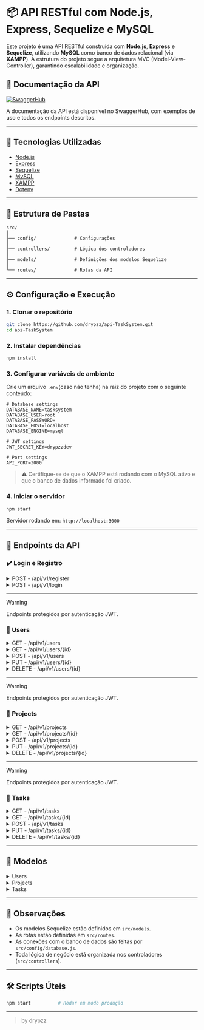 
# 📦 API RESTful com Node.js, Express, Sequelize e MySQL

Este projeto é uma API RESTful construída com **Node.js**, **Express** e **Sequelize**, utilizando **MySQL** como banco de dados relacional (via **XAMPP**). A estrutura do projeto segue a arquitetura MVC (Model-View-Controller), garantindo escalabilidade e organização.

## 📘 Documentação da API

[![SwaggerHub](https://img.shields.io/badge/Documentação-blue?logo=swagger)](https://app.swaggerhub.com/apis-docs/drypzzdev/TaskSystem/1.0.0)

A documentação da API está disponível no SwaggerHub, com exemplos de uso e todos os endpoints descritos.


---

## 🚀 Tecnologias Utilizadas

- [Node.js](https://nodejs.org/)
- [Express](https://expressjs.com/)
- [Sequelize](https://sequelize.org/)
- [MySQL](https://www.mysql.com/)
- [XAMPP](https://www.apachefriends.org/pt_br/index.html)
- [Dotenv](https://www.npmjs.com/package/dotenv)

---

## 📂 Estrutura de Pastas

```
src/
│
├── config/              # Configurações
│
├── controllers/         # Lógica dos controladores
│
├── models/              # Definições dos modelos Sequelize
│
└── routes/              # Rotas da API
```

---

## ⚙️ Configuração e Execução

### 1. Clonar o repositório

```bash
git clone https://github.com/drypzz/api-TaskSystem.git
cd api-TaskSystem
```

### 2. Instalar dependências

```bash
npm install
```

### 3. Configurar variáveis de ambiente

Crie um arquivo `.env`(caso não tenha) na raiz do projeto com o seguinte conteúdo:

```env
# Database settings
DATABASE_NAME=tasksystem
DATABASE_USER=root
DATABASE_PASSWORD=
DATABASE_HOST=localhost
DATABASE_ENGINE=mysql

# JWT settings
JWT_SECRET_KEY=drypzzdev

# Port settings
API_PORT=3000
```

> ⚠️ Certifique-se de que o XAMPP está rodando com o MySQL ativo e que o banco de dados informado foi criado.

### 4. Iniciar o servidor

```bash
npm start
```

Servidor rodando em: `http://localhost:3000`

---

## 🔗 Endpoints da API

### ✔️ Login e Registro

<details>
  <summary>POST - /api/v1/register</summary>

### Request:
  ```json
    {
        "nome": "dpz",
        "email": "dpz@gmail.com",
        "senha": "123456"
    }
  ```

### Result:
  ```json
   {
        "message": "✅ Usuário criado com sucesso",
        "newUser": {
            "id": 3,
            "nome": "dpz",
            "email": "dpz@gmail.com",
            "senha": "$2EK8X4qsRLZNvG",
            "createdAt": "0000-00-00T00:00:00.000Z",
            "updatedAt": "0000-00-00T00:00:00.000Z"
        }
   }
  ```
</details>

<details>
  <summary>POST - /api/v1/login</summary>

### Request:
  ```json
    {
        "email": "dpz@gmail.com",
        "senha": "123456"
    }
  ```

### Result:
  ```json
   {
        "message": "✅ Login realizado com sucesso",
        "token": "OjE3NDY7VZN8XcWfqTcMhntrbU"
   }
  ```
</details>

---

> [!WARNING]
> Endpoints protegidos por autenticação JWT.

### 🔗 Users

<details>
  <summary>GET - /api/v1/users</summary>

### Info
> Esse endpoint possui o parametro (?page=) como opcional.
> Caso o parametro page seja implementado no endpoint, ira retornar um limite de 30 por pagina.

### Result:
  ```json
    {
        "currentPage": 1,
        "totalPages": 1,
        "totalInPage": 0,
        "totalUsers": 0,
        "users": []
    }
  ```

</details>

<details>
  <summary>GET - /api/v1/users/{id}</summary>

### Result:
  ```json
    {
        "id": 1,
        "nome": "testeee",
        "email": "email@gmail.com",
        "senha": "$J5VgD78T6sUtwzu",
        "createdAt": "0000-00-00T00:00:00.000Z",
        "updatedAt": "0000-00-00T00:00:00.000Z"
    }
  ```
</details>

<details>
  <summary>POST - /api/v1/users</summary>

### Request:
  ```json
    {
        "nome": "teste",
        "email": "email2@gmail.com",
        "senha": "123456"
    }
  ```

### Result:
  ```json
   {
        "message": "✅ Usuário criado com sucesso",
        "newUser": {
            "id": 3,
            "nome": "teste",
            "email": "email2@gmail.com",
            "senha": "$2EK8X4qsRLZNvG",
            "createdAt": "0000-00-00T00:00:00.000Z",
            "updatedAt": "0000-00-00T00:00:00.000Z"
        }
   }
  ```
</details>

<details>
  <summary>PUT - /api/v1/users/{id}</summary>

### Info
> O método PUT se comporta igual ao método PATCH, ou seja, caso queira alterar somente o nome, apenas envie o nome, assim sucessivamente.

### Request:
  ```json
    {
        "nome": "teste234",
    }
  ```

### Result:
  ```json
   {
        "message": "✅ Usuário atualizado com sucesso",
        "user": {
            "id": 3,
            "nome": "teste234",
            "email": "email2@gmail.com",
            "senha": "$2EK8X4qsRLZNvG",
            "createdAt": "0000-00-00T00:00:00.000Z",
            "updatedAt": "0000-00-00T00:00:00.000Z"
        }
   }
  ```
</details>

<details>
  <summary>DELETE - /api/v1/users/{id}</summary>

### Result:
  ```json
    {
        "message": "Deletado com sucesso",
    }
  ```
</details>

---

> [!WARNING]
> Endpoints protegidos por autenticação JWT.

### 🔗 Projects

<details>
  <summary>GET - /api/v1/projects</summary>

### Info
> Esse endpoint possui o parametro (?page=) como opcional.
> Caso o parametro page seja implementado no endpoint, ira retornar um limite de 30 por pagina.

### Result:
  ```json
    {
        "currentPage": 1,
        "totalPages": 1,
        "totalInPage": 0,
        "totalProjects": 0,
        "projects": []
    }
  ```

</details>

<details>
  <summary>GET - /api/v1/projects/{id}</summary>

### Result:
  ```json
    {
        "id": 1,
        "titulo": "Gx",
        "descricao": "Navegador",
        "createdAt": "0000-00-00T00:00:00.000Z",
        "updatedAt": "0000-00-00T00:00:00.000Z"
    }
  ```
</details>

<details>
  <summary>POST - /api/v1/projects</summary>

### Request:
  ```json
    {
        "titulo": "teste2222",
        "descricao": "dasdasdasdasd"
    }
  ```

### Result:
  ```json
   {
        "message": "✅ Projeto criado com sucesso",
        "newProject": {
            "id": 2,
            "titulo": "teste2222",
            "descricao": "dasdasdasdasd",
            "createdAt": "0000-00-00T00:00:00.000Z",
            "updatedAt": "0000-00-00T00:00:00.000Z"
        }
   }
  ```
</details>

<details>
  <summary>PUT - /api/v1/projects/{id}</summary>

### Info
> O método PUT se comporta igual ao método PATCH, ou seja, caso queira alterar somente o titulo, apenas envie o titulo, assim sucessivamente.

### Request:
  ```json
    {
        "titulo": "teste2222232323",
    }
  ```

### Result:
  ```json
   {
        "message": "✅ Projeto atualizado com sucesso",
        "project": {
            "id": 2,
            "titulo": "teste2222232323",
            "descricao": "dasdasdasdasd",
            "createdAt": "0000-00-00T00:00:00.000Z",
            "updatedAt": "0000-00-00T00:00:00.000Z"
        }
   }
  ```
</details>

<details>
  <summary>DELETE - /api/v1/projects/{id}</summary>

### Result:
  ```json
    {
        "message": "Deletado com sucesso",
    }
  ```
</details>

---

> [!WARNING]
> Endpoints protegidos por autenticação JWT.

### 🔗 Tasks

<details>
  <summary>GET - /api/v1/tasks</summary>

### Info
> Esse endpoint possui o parametro (?page=) como opcional.
> Caso o parametro page seja implementado no endpoint, ira retornar um limite de 30 por pagina.

### Result:
  ```json
    {
        "currentPage": 1,
        "totalPages": 1,
        "totalInPage": 0,
        "totalTasks": 0,
        "tasks": []
    }
  ```

</details>

<details>
  <summary>GET - /api/v1/tasks/{id}</summary>

### Result:
  ```json
    {
        "id": 1,
        "titulo": "Desenvolver 1",
        "status": "Pendente",
        "idProject": 2,
        "idUser": 1,
        "createdAt": "0000-00-00T00:00:00.000Z",
        "updatedAt": "0000-00-00T00:00:00.000Z"
    }
  ```
</details>

<details>
  <summary>POST - /api/v1/tasks</summary>

### Request:
  ```json
    {
        "titulo": "Desenvolver 33",
        "status": "Pendente",
        "idProject": 1,
        "idUser": 3
    }
  ```

### Result:
  ```json
   {
        "message": "✅ Tarefa criada com sucesso",
        "newTask": {
            "id": 2,
            "titulo": "Desenvolver 33",
            "status": "Pendente",
            "idProject": 1,
            "idUser": 3
            "createdAt": "0000-00-00T00:00:00.000Z",
            "updatedAt": "0000-00-00T00:00:00.000Z"
        }
   }
  ```
</details>

<details>
  <summary>PUT - /api/v1/tasks/{id}</summary>

### Info
> O método PUT se comporta igual ao método PATCH, ou seja, caso queira alterar somente o titulo, apenas envie o titulo, assim sucessivamente.

### Request:
  ```json
    {
        "titulo": "Desenvolver 9405",
        "status": "Concluido"
    }
  ```

### Result:
  ```json
   {
        "message": "✅ Tarefa atualizada com sucesso",
        "task": {
            "id": 2,
            "titulo": "Desenvolver 33",
            "status": "Pendente",
            "idProject": 1,
            "idUser": 3
            "createdAt": "0000-00-00T00:00:00.000Z",
            "updatedAt": "0000-00-00T00:00:00.000Z"
        }
   }
  ```
</details>

<details>
  <summary>DELETE - /api/v1/tasks/{id}</summary>

### Result:
  ```json
    {
        "message": "Deletado com sucesso",
    }
  ```
</details>

---

## 📙 Modelos

<details>
  <summary>Users</summary>
  
  ```js
     {
        id: {
            type: INTEGER,
            primaryKey: true,
            autoIncrement: true
        },
        nome: {
            type: STRING
        },
        email: {
            type: STRING
        },
        senha: {
            type: STRING
        }
     }
  ```
</details>

<details>
  <summary>Projects</summary>
  
  ```js
     {
        id: {
            type: INTEGER,
            primaryKey: true,
            autoIncrement: true
        },
        titulo: {
            type: STRING
        },
        descricao: {
            type: STRING
        }
     }
  ```
</details>

<details>
  <summary>Tasks</summary>
  
  ```js
     {
        id: {
            type: INTEGER,
            primaryKey: true,
            autoIncrement: true
        },
        titulo: {
            type: STRING
        },
        status: {
            type: STRING
        },
        idProject: {
            type: INTEGER,
            references: {
                model: "projects",
                key: "id"
            }
        },
        idUser: {
            type: INTEGER,
            references: {
                model: "users",
                key: "id"
            }
        }
     }
  ```
</details>

---

## 📌 Observações

- Os modelos Sequelize estão definidos em `src/models`.
- As rotas estão definidas em `src/routes`.
- As conexões com o banco de dados são feitas por `src/config/database.js`.
- Toda lógica de negócio está organizada nos controladores (`src/controllers`).

---

## 🛠️ Scripts Úteis

```bash
npm start          # Rodar em modo produção
```

---

> by drypzz
